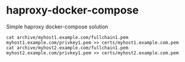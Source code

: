 # haproxy-docker-compose
Simple haproxy docker-compose solution

```
cat archive/myhost1.example.com/fullchain1.pem myhost1.example.com/privkey1.pem >> certs/myhost1.example.com.pem
cat archive/myhost2.example.com/fullchain1.pem myhost2.example.com/privkey1.pem >> certs/myhost2.example.com.pem
```
